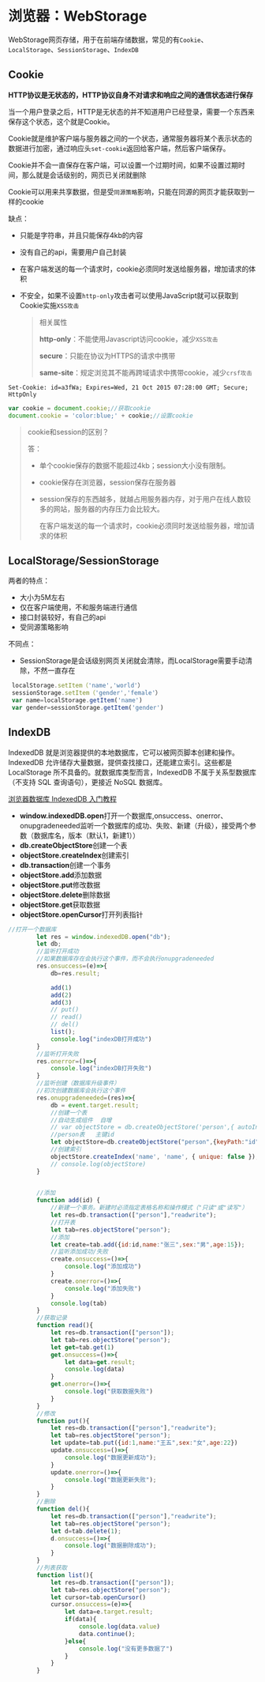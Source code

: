 # 浏览器：WebStorage

WebStorage网页存储，用于在前端存储数据，常见的有`Cookie`、`LocalStorage`、`SessionStorage`、`IndexDB`

## Cookie

**HTTP协议是无状态的，HTTP协议自身不对请求和响应之间的通信状态进行保存**

当一个用户登录之后，HTTP是无状态的并不知道用户已经登录，需要一个东西来保存这个状态，这个就是Cookie。

Cookie就是维护客户端与服务器之间的一个状态，通常服务器将某个表示状态的数据进行加密，通过响应头`set-cookie`返回给客户端，然后客户端保存。

Cookie并不会一直保存在客户端，可以设置一个过期时间，如果不设置过期时间，那么就是会话级别的，网页已关闭就删除

Cookie可以用来共享数据，但是受`同源策略`影响，只能在同源的网页才能获取到一样的cookie

缺点：

* 只能是字符串，并且只能保存4kb的内容

* 没有自己的api，需要用户自己封装

* 在客户端发送的每一个请求时，cookie必须同时发送给服务器，增加请求的体积

* 不安全，如果不设置`http-only`攻击者可以使用JavaScript就可以获取到Cookie实施`XSS攻击`

  > 相关属性
  >
  > **http-only**：不能使用Javascript访问cookie，减少`XSS攻击`
  >
  > **secure**：只能在协议为HTTPS的请求中携带
  >
  > **same-site**：规定浏览其不能再跨域请求中携带cookie，减少`crsf攻击`

```
Set-Cookie: id=a3fWa; Expires=Wed, 21 Oct 2015 07:28:00 GMT; Secure; HttpOnly
```

```js
var cookie = document.cookie;//获取cookie
document.cookie = 'color:blue;' + cookie;//设置cookie
```

> cookie和session的区别？
>
> 答：
>
> * 单个cookie保存的数据不能超过4kb；session大小没有限制。
>
> * cookie保存在浏览器，session保存在服务器
>
> * session保存的东西越多，就越占用服务器内存，对于用户在线人数较多的网站，服务器的内存压力会比较大。
>
>   在客户端发送的每一个请求时，cookie必须同时发送给服务器，增加请求的体积

## LocalStorage/SessionStorage

两者的特点：

- 大小为5M左右
- 仅在客户端使用，不和服务端进行通信
- 接口封装较好，有自己的api
- 受同源策略影响

不同点：

* SessionStorage是会话级别网页关闭就会清除，而LocalStorage需要手动清除，不然一直存在

```js
 localStorage.setItem（'name','world'）
 sessionStorage.setItem（'gender','female'）
 var name=localStorage.getItem('name')
 var gender=sessionStorage.getItem('gender')
```

## IndexDB

IndexedDB 就是浏览器提供的本地数据库，它可以被网页脚本创建和操作。IndexedDB 允许储存大量数据，提供查找接口，还能建立索引。这些都是 LocalStorage 所不具备的。就数据库类型而言，IndexedDB 不属于关系型数据库（不支持 SQL 查询语句），更接近 NoSQL 数据库。

[浏览器数据库 IndexedDB 入门教程](http://www.ruanyifeng.com/blog/2018/07/indexeddb.html)

* **window.indexedDB.open**打开一个数据库,onsuccess、onerror、onupgradeneeded监听一个数据库的成功、失败、新建（升级），接受两个参数（数据库名，版本（默认1，新建1））
* **db.createObjectStore**创建一个表
* **objectStore.createIndex**创建索引
* **db.transaction**创建一个事务
* **objectStore.add**添加数据
* **objectStore.put**修改数据
* **objectStore.delete**删除数据
* **objectStore.get**获取数据
* **objectStore.openCursor**打开列表指针

```js
//打开一个数据库
		let res = window.indexedDB.open("db");
		let db;
		//监听打开成功
		//如果数据库存在会执行这个事件，而不会执行onupgradeneeded
		res.onsuccess=(e)=>{
			db=res.result;

			add(1)
			add(2)
			add(3)
			// put()
			// read()
			// del()
			list();
			console.log("indexDB打开成功")
		}
		//监听打开失败
		res.onerror=()=>{
			console.log("indexDB打开失败")
		}
		//监听创建（数据库升级事件）
        //初次创建数据库会执行这个事件
		res.onupgradeneeded=(res)=>{
			db = event.target.result;
			//创建一个表
			//自动生成组件  自增
			// var objectStore = db.createObjectStore('person',{ autoIncrement: true });
			//person表   主键id
			let objectStore=db.createObjectStore("person",{keyPath:"id"});
			//创建索引
			objectStore.createIndex('name', 'name', { unique: false });
			// console.log(objectStore)
		}

		
		//添加
		function add(id) {
			//新建一个事务。新建时必须指定表格名称和操作模式（"只读"或"读写"）
			let res=db.transaction(["person"],"readwrite");
			//打开表
			let tab=res.objectStore("person");
			//添加
			let create=tab.add({id:id,name:"张三",sex:"男",age:15});
			//监听添加成功/失败
			create.onsuccess=()=>{
				console.log("添加成功")
			}
			create.onerror=()=>{
				console.log("添加失败")
			}
			console.log(tab)
		}
		//获取记录
		function read(){
			let res=db.transaction(["person"]);
			let tab=res.objectStore("person");
			let get=tab.get(1)
			get.onsuccess=()=>{
				let data=get.result;
				console.log(data)
			}
			get.onerror=()=>{
				console.log("获取数据失败")
			}
		}
		//修改
		function put(){
			let res=db.transaction(["person"],"readwrite");
			let tab=res.objectStore("person");
			let update=tab.put({id:1,name:"王五",sex:"女",age:22})
			update.onsuccess=()=>{
				console.log("数据更新成功");
			}
			update.onerror=()=>{
				console.log("数据更新失败");
			}
		}
		//删除
		function del(){
			let res=db.transaction(["person"],"readwrite");
			let tab=res.objectStore("person");
			let d=tab.delete(1);
			d.onsuccess=()=>{
				console.log("数据删除成功");
			}
		}
		//列表获取
		function list(){
			let res=db.transaction(["person"]);
			let tab=res.objectStore("person");
			let cursor=tab.openCursor()
			cursor.onsuccess=(e)=>{
				let data=e.target.result;
				if(data){
					console.log(data.value)
					data.continue();
				}else{
					console.log("没有更多数据了")
				}
			}
		}
```

